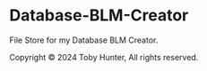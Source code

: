 # Database-BLM-Creator
File Store for my Database BLM Creator.

Copyright © 2024 Toby Hunter, All rights reserved.
